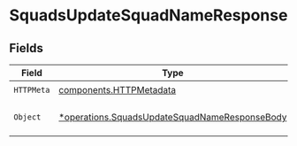 # SquadsUpdateSquadNameResponse


## Fields

| Field                                                                                                         | Type                                                                                                          | Required                                                                                                      | Description                                                                                                   |
| ------------------------------------------------------------------------------------------------------------- | ------------------------------------------------------------------------------------------------------------- | ------------------------------------------------------------------------------------------------------------- | ------------------------------------------------------------------------------------------------------------- |
| `HTTPMeta`                                                                                                    | [components.HTTPMetadata](../../models/components/httpmetadata.md)                                            | :heavy_check_mark:                                                                                            | N/A                                                                                                           |
| `Object`                                                                                                      | [*operations.SquadsUpdateSquadNameResponseBody](../../models/operations/squadsupdatesquadnameresponsebody.md) | :heavy_minus_sign:                                                                                            | The request has succeeded.                                                                                    |